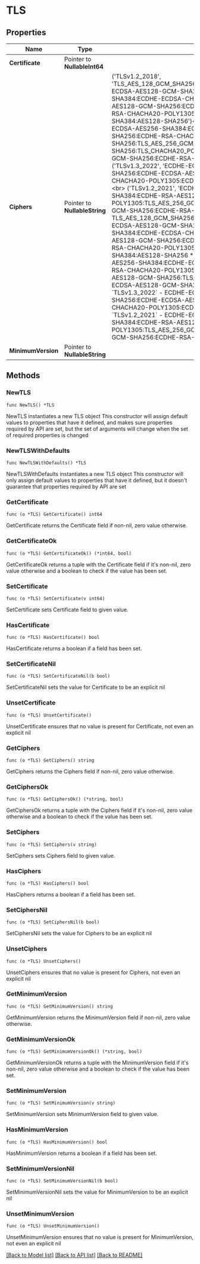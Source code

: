 # TLS

## Properties

Name | Type | Description | Notes
------------ | ------------- | ------------- | -------------
**Certificate** | Pointer to **NullableInt64** |  | [optional] 
**Ciphers** | Pointer to **NullableString** | (&#39;TLSv1.2_2018&#39;, &#39;TLS_AES_128_GCM_SHA256:TLS_AES_256_GCM_SHA384:TLS_CHACHA20_POLY1305_SHA256:ECDHE-ECDSA-AES128-GCM-SHA256:ECDHE-ECDSA-AES128-SHA256:ECDHE-ECDSA-AES256-GCM-SHA384:ECDHE-ECDSA-CHACHA20-POLY1305:ECDHE-ECDSA-AES256-SHA384:ECDHE-RSA-AES128-GCM-SHA256:ECDHE-RSA-AES128-SHA256:ECDHE-RSA-AES256-GCM-SHA384:ECDHE-RSA-CHACHA20-POLY1305:ECDHE-RSA-AES256-SHA384:AES128-GCM-SHA256:AES256-GCM-SHA384:AES128-SHA256&#39;)&lt;br&gt; (&#39;TLSv1.2_2019&#39;, &#39;ECDHE-ECDSA-CHACHA20-POLY1305:ECDHE-ECDSA-AES256-SHA384:ECDHE-ECDSA-AES256-GCM-SHA384:ECDHE-ECDSA-AES128-SHA256:ECDHE-RSA-CHACHA20-POLY1305:ECDHE-RSA-AES128-SHA256:TLS_AES_256_GCM_SHA384:ECDHE-RSA-AES128-GCM-SHA256:TLS_CHACHA20_POLY1305_SHA256:ECDHE-RSA-AES256-SHA384:ECDHE-ECDSA-AES128-GCM-SHA256:ECDHE-RSA-AES256-GCM-SHA384:TLS_AES_128_GCM_SHA256&#39;)&lt;br&gt; (&#39;TLSv1.3_2022&#39;, &#39;ECDHE-ECDSA-AES128-GCM-SHA256:ECDHE-RSA-AES128-GCM-SHA256:ECDHE-ECDSA-AES256-GCM-SHA384:ECDHE-RSA-AES256-GCM-SHA384:ECDHE-ECDSA-CHACHA20-POLY1305:ECDHE-RSA-CHACHA20-POLY1305:ECDHE-RSA-AES128-GCM-SHA256&#39;)&lt;br&gt; (&#39;TLSv1.2_2021&#39;, &#39;ECDHE-ECDSA-CHACHA20-POLY1305:ECDHE-ECDSA-AES256-GCM-SHA384:ECDHE-RSA-AES128-GCM-SHA256:ECDHE-RSA-CHACHA20-POLY1305:TLS_AES_256_GCM_SHA384:TLS_CHACHA20_POLY1305_SHA256:ECDHE-ECDSA-AES128-GCM-SHA256:ECDHE-RSA-AES256-GCM-SHA384:TLS_AES_128_GCM_SHA256&#39;)  * &#x60;TLSv1.2_2018&#x60; - TLS_AES_128_GCM_SHA256:TLS_AES_256_GCM_SHA384:TLS_CHACHA20_POLY1305_SHA256:ECDHE-ECDSA-AES128-GCM-SHA256:ECDHE-ECDSA-AES128-SHA256:ECDHE-ECDSA-AES256-GCM-SHA384:ECDHE-ECDSA-CHACHA20-POLY1305:ECDHE-ECDSA-AES256-SHA384:ECDHE-RSA-AES128-GCM-SHA256:ECDHE-RSA-AES128-SHA256:ECDHE-RSA-AES256-GCM-SHA384:ECDHE-RSA-CHACHA20-POLY1305:ECDHE-RSA-AES256-SHA384:AES128-GCM-SHA256:AES256-GCM-SHA384:AES128-SHA256 * &#x60;TLSv1.2_2019&#x60; - ECDHE-ECDSA-CHACHA20-POLY1305:ECDHE-ECDSA-AES256-SHA384:ECDHE-ECDSA-AES256-GCM-SHA384:ECDHE-ECDSA-AES128-SHA256:ECDHE-RSA-CHACHA20-POLY1305:ECDHE-RSA-AES128-SHA256:TLS_AES_256_GCM_SHA384:ECDHE-RSA-AES128-GCM-SHA256:TLS_CHACHA20_POLY1305_SHA256:ECDHE-RSA-AES256-SHA384:ECDHE-ECDSA-AES128-GCM-SHA256:ECDHE-RSA-AES256-GCM-SHA384:TLS_AES_128_GCM_SHA256 * &#x60;TLSv1.3_2022&#x60; - ECDHE-ECDSA-AES128-GCM-SHA256:ECDHE-RSA-AES128-GCM-SHA256:ECDHE-ECDSA-AES256-GCM-SHA384:ECDHE-RSA-AES256-GCM-SHA384:ECDHE-ECDSA-CHACHA20-POLY1305:ECDHE-RSA-CHACHA20-POLY1305:ECDHE-RSA-AES128-GCM-SHA256 * &#x60;TLSv1.2_2021&#x60; - ECDHE-ECDSA-CHACHA20-POLY1305:ECDHE-ECDSA-AES256-GCM-SHA384:ECDHE-RSA-AES128-GCM-SHA256:ECDHE-RSA-CHACHA20-POLY1305:TLS_AES_256_GCM_SHA384:TLS_CHACHA20_POLY1305_SHA256:ECDHE-ECDSA-AES128-GCM-SHA256:ECDHE-RSA-AES256-GCM-SHA384:TLS_AES_128_GCM_SHA256 | [optional] 
**MinimumVersion** | Pointer to **NullableString** |  | [optional] 

## Methods

### NewTLS

`func NewTLS() *TLS`

NewTLS instantiates a new TLS object
This constructor will assign default values to properties that have it defined,
and makes sure properties required by API are set, but the set of arguments
will change when the set of required properties is changed

### NewTLSWithDefaults

`func NewTLSWithDefaults() *TLS`

NewTLSWithDefaults instantiates a new TLS object
This constructor will only assign default values to properties that have it defined,
but it doesn't guarantee that properties required by API are set

### GetCertificate

`func (o *TLS) GetCertificate() int64`

GetCertificate returns the Certificate field if non-nil, zero value otherwise.

### GetCertificateOk

`func (o *TLS) GetCertificateOk() (*int64, bool)`

GetCertificateOk returns a tuple with the Certificate field if it's non-nil, zero value otherwise
and a boolean to check if the value has been set.

### SetCertificate

`func (o *TLS) SetCertificate(v int64)`

SetCertificate sets Certificate field to given value.

### HasCertificate

`func (o *TLS) HasCertificate() bool`

HasCertificate returns a boolean if a field has been set.

### SetCertificateNil

`func (o *TLS) SetCertificateNil(b bool)`

 SetCertificateNil sets the value for Certificate to be an explicit nil

### UnsetCertificate
`func (o *TLS) UnsetCertificate()`

UnsetCertificate ensures that no value is present for Certificate, not even an explicit nil
### GetCiphers

`func (o *TLS) GetCiphers() string`

GetCiphers returns the Ciphers field if non-nil, zero value otherwise.

### GetCiphersOk

`func (o *TLS) GetCiphersOk() (*string, bool)`

GetCiphersOk returns a tuple with the Ciphers field if it's non-nil, zero value otherwise
and a boolean to check if the value has been set.

### SetCiphers

`func (o *TLS) SetCiphers(v string)`

SetCiphers sets Ciphers field to given value.

### HasCiphers

`func (o *TLS) HasCiphers() bool`

HasCiphers returns a boolean if a field has been set.

### SetCiphersNil

`func (o *TLS) SetCiphersNil(b bool)`

 SetCiphersNil sets the value for Ciphers to be an explicit nil

### UnsetCiphers
`func (o *TLS) UnsetCiphers()`

UnsetCiphers ensures that no value is present for Ciphers, not even an explicit nil
### GetMinimumVersion

`func (o *TLS) GetMinimumVersion() string`

GetMinimumVersion returns the MinimumVersion field if non-nil, zero value otherwise.

### GetMinimumVersionOk

`func (o *TLS) GetMinimumVersionOk() (*string, bool)`

GetMinimumVersionOk returns a tuple with the MinimumVersion field if it's non-nil, zero value otherwise
and a boolean to check if the value has been set.

### SetMinimumVersion

`func (o *TLS) SetMinimumVersion(v string)`

SetMinimumVersion sets MinimumVersion field to given value.

### HasMinimumVersion

`func (o *TLS) HasMinimumVersion() bool`

HasMinimumVersion returns a boolean if a field has been set.

### SetMinimumVersionNil

`func (o *TLS) SetMinimumVersionNil(b bool)`

 SetMinimumVersionNil sets the value for MinimumVersion to be an explicit nil

### UnsetMinimumVersion
`func (o *TLS) UnsetMinimumVersion()`

UnsetMinimumVersion ensures that no value is present for MinimumVersion, not even an explicit nil

[[Back to Model list]](../README.md#documentation-for-models) [[Back to API list]](../README.md#documentation-for-api-endpoints) [[Back to README]](../README.md)


